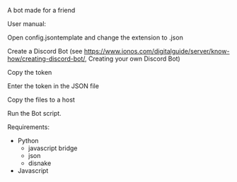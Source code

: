 A bot made for a friend

User manual:

Open config.jsontemplate and change the extension to .json

Create a Discord Bot (see https://www.ionos.com/digitalguide/server/know-how/creating-discord-bot/, Creating your own Discord Bot)

Copy the token

Enter the token in the JSON file

Copy the files to a host

Run the Bot script.

Requirements:
- Python
  - javascript bridge
  - json
  - disnake
- Javascript

  
